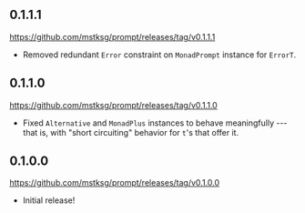 0.1.1.1
-------
<https://github.com/mstksg/prompt/releases/tag/v0.1.1.1>

*   Removed redundant `Error` constraint on `MonadPrompt` instance for
    `ErrorT`.

0.1.1.0
-------
<https://github.com/mstksg/prompt/releases/tag/v0.1.1.0>

*   Fixed `Alternative` and `MonadPlus` instances to behave meaningfully ---
    that is, with "short circuiting" behavior for `t`'s that offer it.


0.1.0.0
-------
<https://github.com/mstksg/prompt/releases/tag/v0.1.0.0>

*   Initial release!
